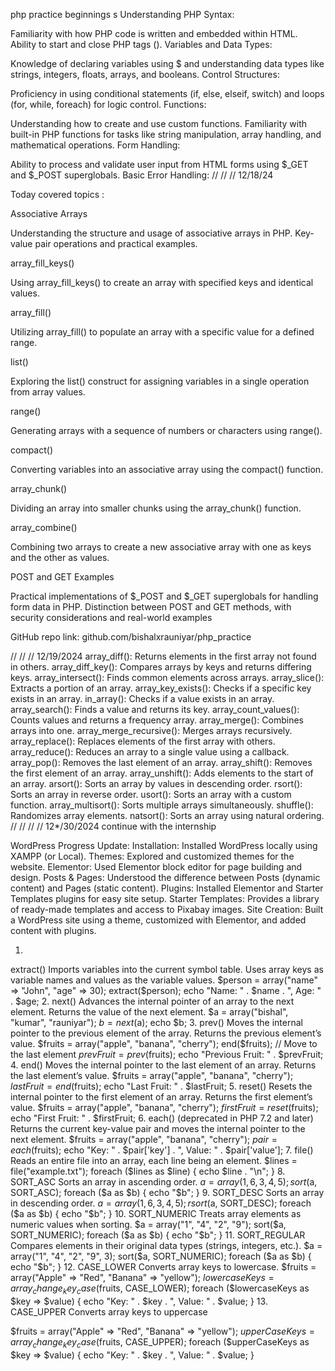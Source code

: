 php practice
beginnings s
Understanding PHP Syntax:

Familiarity with how PHP code is written and embedded within HTML.
Ability to start and close PHP tags (<?php and ?>).
Variables and Data Types:

Knowledge of declaring variables using $ and understanding data types like strings, integers, floats, arrays, and booleans.
Control Structures:

Proficiency in using conditional statements (if, else, elseif, switch) and loops (for, while, foreach) for logic control.
Functions:

Understanding how to create and use custom functions.
Familiarity with built-in PHP functions for tasks like string manipulation, array handling, and mathematical operations.
Form Handling:

Ability to process and validate user input from HTML forms using $\_GET and $\_POST superglobals.
Basic Error Handling:
//
//
//
12/18/24

Today covered topics :

Associative Arrays

Understanding the structure and usage of associative arrays in PHP.
Key-value pair operations and practical examples.

array_fill_keys()

Using array_fill_keys() to create an array with specified keys and identical values.

array_fill()

Utilizing array_fill() to populate an array with a specific value for a defined range.

list()

Exploring the list() construct for assigning variables in a single operation from array values.

range()

Generating arrays with a sequence of numbers or characters using range().

compact()

Converting variables into an associative array using the compact() function.

array_chunk()

Dividing an array into smaller chunks using the array_chunk() function.

array_combine()

Combining two arrays to create a new associative array with one as keys and the other as values.

POST and GET Examples

Practical implementations of $\_POST and $\_GET superglobals for handling form data in PHP.
Distinction between POST and GET methods, with security considerations and real-world examples

GitHub repo link: github.com/bishalxrauniyar/php_practice

//
//
//
12/19/2024
array_diff():
Returns elements in the first array not found in others.
array_diff_key(): Compares arrays by keys and returns differing keys.
array_intersect(): Finds common elements across arrays.
array_slice(): Extracts a portion of an array.
array_key_exists(): Checks if a specific key exists in an array.
in_array(): Checks if a value exists in an array.
array_search(): Finds a value and returns its key.
array_count_values(): Counts values and returns a frequency array.
array_merge(): Combines arrays into one.
array_merge_recursive(): Merges arrays recursively.
array_replace(): Replaces elements of the first array with others.
array_reduce(): Reduces an array to a single value using a callback.
array_pop(): Removes the last element of an array.
array_shift(): Removes the first element of an array.
array_unshift(): Adds elements to the start of an array.
arsort(): Sorts an array by values in descending order.
rsort(): Sorts an array in reverse order.
usort(): Sorts an array with a custom function.
array_multisort(): Sorts multiple arrays simultaneously.
shuffle(): Randomizes array elements.
natsort(): Sorts an array using natural ordering.
//
//
//
//
12\*/30/2024
continue with the internship

WordPress Progress Update:
Installation: Installed WordPress locally using XAMPP (or Local).
Themes: Explored and customized themes for the website.
Elementor: Used Elementor block editor for page building and design.
Posts & Pages: Understood the difference between Posts (dynamic content) and Pages (static content).
Plugins: Installed Elementor and Starter Templates plugins for easy site setup.
Starter Templates: Provides a library of ready-made templates and access to Pixabay images.
Site Creation: Built a WordPress site using a theme, customized with Elementor, and added content with plugins.




1.
extract()
Imports variables into the current symbol table.
Uses array keys as variable names and values as the variable values.
$person = array("name" => "John", "age" => 30);
extract($person);
echo "Name: " . $name . ", Age: " . $age;
2.
next()
Advances the internal pointer of an array to the next element.
Returns the value of the next element.
$a = array("bishal", "kumar", "rauniyar");
$b = next($a);
echo $b;
3.
prev()
Moves the internal pointer to the previous element of the array.
Returns the previous element’s value.
$fruits = array("apple", "banana", "cherry");
end($fruits); // Move to the last element
$prevFruit = prev($fruits);
echo "Previous Fruit: " . $prevFruit;
4.
end()
Moves the internal pointer to the last element of an array.
Returns the last element’s value.
$fruits = array("apple", "banana", "cherry");
$lastFruit = end($fruits);
echo "Last Fruit: " . $lastFruit;
5.
reset()
Resets the internal pointer to the first element of an array.
Returns the first element’s value.
$fruits = array("apple", "banana", "cherry");
$firstFruit = reset($fruits);
echo "First Fruit: " . $firstFruit;
6.
each()
(deprecated in PHP 7.2 and later)
Returns the current key-value pair and moves the internal pointer to the next element.
$fruits = array("apple", "banana", "cherry");
$pair = each($fruits);
echo "Key: " . $pair['key'] . ", Value: " . $pair['value'];
7.
file()
Reads an entire file into an array, each line being an element.
$lines = file("example.txt");
foreach ($lines as $line) {
echo $line . "\n";
}
8.
SORT_ASC
Sorts an array in ascending order.
$a = array(1, 6, 3, 4, 5);
sort($a, SORT_ASC);
foreach ($a as $b) {
echo "$b";
}
9.
SORT_DESC
Sorts an array in descending order.
$a = array(1, 6, 3, 4, 5);
rsort($a, SORT_DESC);
foreach ($a as $b) {
echo "$b";
}
10.
SORT_NUMERIC
Treats array elements as numeric values when sorting.
$a = array("1", "4", "2", "9");
sort($a, SORT_NUMERIC);
foreach ($a as $b) {
echo "$b";
}
11.
SORT_REGULAR
Compares elements in their original data types (strings, integers, etc.).
$a = array("1", "4", "2", "9", 3);
sort($a, SORT_NUMERIC);
foreach ($a as $b) {
echo "$b";
}
12.
CASE_LOWER
Converts array keys to lowercase.
$fruits = array("Apple" => "Red", "Banana" => "yellow");
$lowercaseKeys = array_change_key_case($fruits, CASE_LOWER);
foreach ($lowercaseKeys as $key => $value) {
echo "Key: " . $key . ", Value: " . $value;
}
13.
CASE_UPPER
Converts array keys to uppercase

$fruits = array("Apple" => "Red", "Banana" => "yellow");
$upperCaseKeys = array_change_key_case($fruits, CASE_UPPER);
foreach ($upperCaseKeys as $key => $value) {
echo "Key: " . $key . ", Value: " . $value;
}